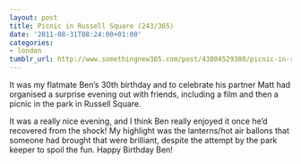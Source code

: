 ```yaml
---
layout: post
title: Picnic in Russell Square (243/365)
date: '2011-08-31T08:24:00+01:00'
categories:
- london
tumblr_url: http://www.somethingnew365.com/post/43804529380/picnic-in-russell-square-243365
---
```

It was my flatmate Ben’s 30th birthday and to celebrate his partner Matt had organised a surprise evening out with friends, including a film and then a picnic in the park in Russell Square.

It was a really nice evening, and I think Ben really enjoyed it once he’d recovered from the shock! My highlight was the lanterns/hot air ballons that someone had brought that were brilliant, despite the attempt by the park keeper to spoil the fun.
Happy Birthday Ben!
